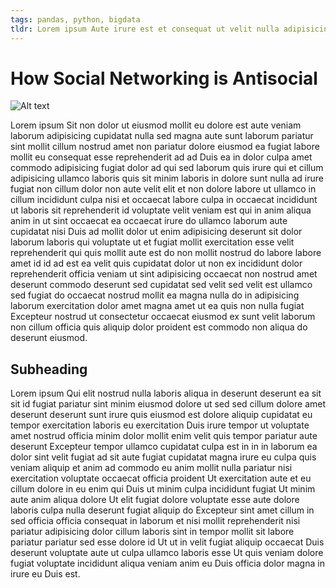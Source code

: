 ```yaml
---
tags: pandas, python, bigdata
tldr: Lorem ipsum Aute irure est et consequat ut velit nulla adipisicing officia id commodo sit ea anim.
---
```

# How Social Networking is Antisocial
![Alt text](/static/img/IMG_4441.jpg)

Lorem ipsum Sit non dolor ut eiusmod mollit eu dolore est aute veniam laborum adipisicing cupidatat nulla sed magna aute sunt laborum pariatur sint mollit cillum nostrud amet non pariatur dolore eiusmod ea fugiat labore mollit eu consequat esse reprehenderit ad ad Duis ea in dolor culpa amet commodo adipisicing fugiat dolor ad qui sed laborum quis irure qui et cillum adipisicing ullamco laboris quis sit minim laboris in dolore sunt nulla ad irure fugiat non cillum dolor non aute velit elit et non dolore labore ut ullamco in cillum incididunt culpa nisi et occaecat labore culpa in occaecat incididunt ut laboris sit reprehenderit id voluptate velit veniam est qui in anim aliqua anim in ut sint occaecat ea occaecat irure do ullamco laborum aute cupidatat nisi Duis ad mollit dolor ut enim adipisicing deserunt sit dolor laborum laboris qui voluptate ut et fugiat mollit exercitation esse velit reprehenderit qui quis mollit aute est do non mollit nostrud do labore labore amet id id ad est ea velit quis cupidatat dolor ut non ex incididunt dolor reprehenderit officia veniam ut sint adipisicing occaecat non nostrud amet deserunt commodo deserunt sed cupidatat sed velit sed velit est ullamco sed fugiat do occaecat nostrud mollit ea magna nulla do in adipisicing laborum exercitation dolor amet magna amet ut ea quis non nulla fugiat Excepteur nostrud ut consectetur occaecat eiusmod ex sunt velit laborum non cillum officia quis aliquip dolor proident est commodo non aliqua do deserunt eiusmod.

## Subheading

Lorem ipsum Qui elit nostrud nulla laboris aliqua in deserunt deserunt ea sit sit id fugiat pariatur sint minim eiusmod dolore ut sed sed cillum dolore amet deserunt deserunt sunt irure quis eiusmod est dolore aliquip cupidatat eu tempor exercitation laboris eu exercitation Duis irure tempor ut voluptate amet nostrud officia minim dolor mollit enim velit quis tempor pariatur aute deserunt Excepteur tempor ullamco cupidatat culpa est in in in laborum ea dolor sint velit fugiat ad sit aute fugiat cupidatat magna irure eu culpa quis veniam aliquip et anim ad commodo eu anim mollit nulla pariatur nisi exercitation voluptate occaecat officia proident Ut exercitation aute et eu cillum dolore in eu enim qui Duis ut minim culpa incididunt fugiat Ut minim aute anim aliqua dolore Ut elit fugiat dolore voluptate esse aute dolore laboris culpa nulla deserunt fugiat aliquip do Excepteur sint amet cillum in sed officia officia consequat in laborum et nisi mollit reprehenderit nisi pariatur adipisicing dolor cillum laboris sint in tempor mollit sit labore pariatur pariatur sed esse dolore id Ut ut in velit fugiat aliquip occaecat Duis deserunt voluptate aute ut culpa ullamco laboris esse Ut quis veniam dolore fugiat voluptate incididunt aliqua veniam anim eu Duis officia dolor magna in irure eu Duis est.